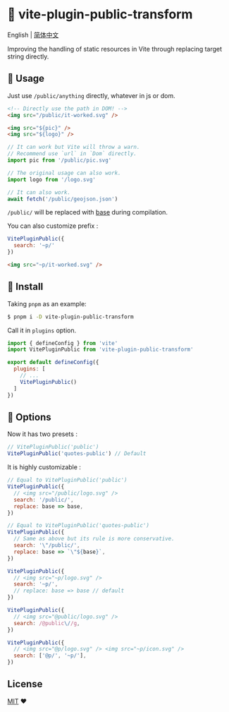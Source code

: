 # :tada: vite-plugin-public-transform

English | [简体中文](./README-zh.md)

Improving the handling of static resources in Vite through replacing target string directly.

## :rocket: Usage

Just use `/public/anything` directly, whatever in js or dom.

```html
<!-- Directly use the path in DOM! -->
<img src="/public/it-worked.svg" />

<img src="${pic}" />
<img src="${logo}" />
```

```js
// It can work but Vite will throw a warn.
// Recommend use `url` in `Dom` directly.
import pic from '/public/pic.svg'

// The original usage can also work.
import logo from '/logo.svg'

// It can also work.
await fetch('/public/geojson.json')
```

`/public/` will be replaced with [base](https://vitejs.dev/config/shared-options.html#base) during compilation.

You can also customize prefix :

```js
VitePluginPublic({
  search: '~p/'
})
```

```html
<img src="~p/it-worked.svg" />
```

## :memo: Install

Taking `pnpm` as an example:

```sh
$ pnpm i -D vite-plugin-public-transform
```

Call it in `plugins` option.

```js
import { defineConfig } from 'vite'
import VitePluginPublic from 'vite-plugin-public-transform'

export default defineConfig({
  plugins: [
    // ...
    VitePluginPublic()
  ]
})
```

## :wrench: Options

Now it has two presets :

```js
// VitePluginPublic('public')
VitePluginPublic('quotes-public') // Default
```

It is highly customizable :

```js
// Equal to VitePluginPublic('public')
VitePluginPublic({
  // <img src="/public/logo.svg" />
  search: '/public/',
  replace: base => base,
})

// Equal to VitePluginPublic('quotes-public')
VitePluginPublic({
  // Same as above but its rule is more conservative.
  search: '\"/public/',
  replace: base => `\"${base}`,
})

VitePluginPublic({
  // <img src="~p/logo.svg" />
  search: '~p/',
  // replace: base => base // default
})

VitePluginPublic({
  // <img src="@public/logo.svg" />
  search: /@public\//g,
})

VitePluginPublic({
  // <img src="@p/logo.svg" /> <img src="~p/icon.svg" />
  search: ['@p/', '~p/'],
})
```

## License

[MIT](./LICENSE) :heart:
